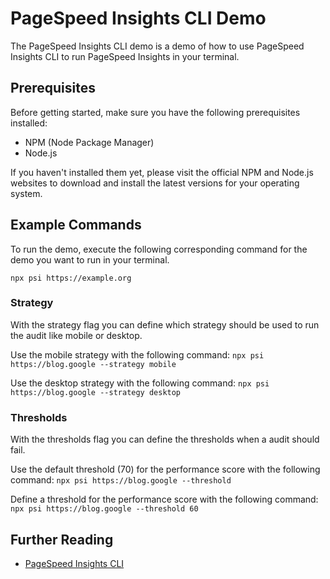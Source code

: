 # PageSpeed Insights CLI Demo

The PageSpeed Insights CLI demo is a demo of how to use PageSpeed Insights CLI to run PageSpeed Insights in your terminal.

## Prerequisites

Before getting started, make sure you have the following prerequisites installed:

- NPM (Node Package Manager)
- Node.js

If you haven't installed them yet, please visit the official NPM and Node.js websites to download and install the latest versions for your operating system.

## Example Commands

To run the demo, execute the following corresponding command for the demo you want to run in your terminal.

`npx psi https://example.org`

### Strategy

With the strategy flag you can define which strategy should be used to run the audit like mobile or desktop.

Use the mobile strategy with the following command:
`npx psi https://blog.google --strategy mobile`

Use the desktop strategy with the following command:
`npx psi https://blog.google --strategy desktop`

### Thresholds

With the thresholds flag you can define the thresholds when a audit should fail.

Use the default threshold (70) for the performance score with the following command:
`npx psi https://blog.google --threshold`

Define a threshold for the performance score with the following command:
`npx psi https://blog.google --threshold 60`

## Further Reading

- [PageSpeed Insights CLI](https://www.npmjs.com/package/psi)
